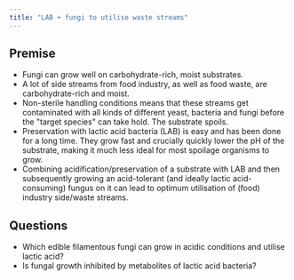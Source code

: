```yaml
---
title: "LAB + fungi to utilise waste streams"
---
```


## Premise
- Fungi can grow well on carbohydrate-rich, moist substrates. 
- A lot of side streams from food industry, as well as food waste, are carbohydrate-rich and moist. 
- Non-sterile handling conditions means that these streams get contaminated with all kinds of different yeast, bacteria and fungi before the "target species" can take hold. The substrate spoils.
- Preservation with lactic acid bacteria (LAB) is easy and has been done for a long time. They grow fast and crucially quickly lower the pH of the substrate, making it much less ideal for most spoilage organisms to grow. 
- Combining acidification/preservation of a substrate with LAB and then subsequently growing an acid-tolerant (and ideally lactic acid-consuming) fungus on it can lead to optimum utilisation of (food) industry side/waste streams. 

## Questions
- Which edible filamentous fungi can grow in acidic conditions and utilise lactic acid?
- Is fungal growth inhibited by metabolites of lactic acid bacteria?